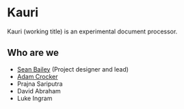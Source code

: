 # Kauri

Kauri (working title) is an experimental document processor.


## Who are we

 - [Sean Bailey](https://github.com/sean0x42) (Project designer and lead)
 - [Adam Crocker](https://github.com/patch7331)
 - Prajna Sariputra
 - David Abraham
 - Luke Ingram
